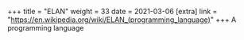 +++
title = "ELAN"
weight = 33
date = 2021-03-06
[extra]
link = "https://en.wikipedia.org/wiki/ELAN_(programming_language)"
+++
A programming language

